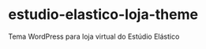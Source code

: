 estudio-elastico-loja-theme
===========================

Tema WordPress para loja virtual do Estúdio Elástico
